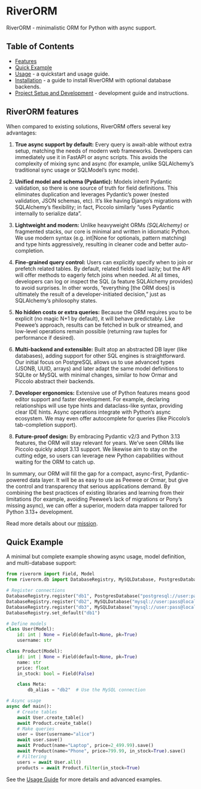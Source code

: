# RiverORM

RiverORM - minimalistic ORM for Python with async support.


## Table of Contents

- [Features](#riverorm-features)
- [Quick Example](#quick-example)
- [Usage](docs/USAGE.md) - a quickstart and usage guide.
- [Installation](docs/INSTALL.md) - a guide to install RiverORM with optional database backends.
- [Project Setup and Development](docs/DEVELOPMENT.md) - development guide and instructions.

## RiverORM features

When compared to existing solutions, RiverORM offers several key advantages:

1. **True async support by default:** Every query is await-able without extra setup, matching the needs of modern web frameworks. Developers can immediately use it in FastAPI or async scripts. This avoids the complexity of mixing sync and async (for example, unlike SQLAlchemy’s traditional sync usage or SQLModel’s sync mode).

2. **Unified model and schema (Pydantic):** Models inherit Pydantic validation, so there is one source of truth for field definitions. This eliminates duplication and leverages Pydantic’s power (nested validation, JSON schemas, etc). It’s like having Django’s migrations with SQLAlchemy’s flexibility; in fact, Piccolo similarly “uses Pydantic internally to serialize data”.

3. **Lightweight and modern:** Unlike heavyweight ORMs _(SQLAlchemy)_ or fragmented stacks, our core is minimal and written in idiomatic Python. We use modern syntax (e.g. int|None for optionals, pattern matching) and type hints aggressively, resulting in cleaner code and better auto-completion.

4. **Fine-grained query control:** Users can explicitly specify when to join or prefetch related tables. By default, related fields load lazily; but the API will offer methods to eagerly fetch joins when needed. At all times, developers can log or inspect the SQL (a feature SQLAlchemy provides) to avoid surprises. In other words, “everything [the ORM does] is ultimately the result of a developer-initiated decision,” just as SQLAlchemy’s philosophy states.

5. **No hidden costs or extra queries:** Because the ORM requires you to be explicit (no magic N+1 by default), it will behave predictably. Like Peewee’s approach, results can be fetched in bulk or streamed, and low-level operations remain possible (returning raw tuples for performance if desired).

6. **Multi-backend and extensible:** Built atop an abstracted DB layer (like databases), adding support for other SQL engines is straightforward. Our initial focus on PostgreSQL allows us to use advanced types (JSONB, UUID, arrays) and later adapt the same model definitions to SQLite or MySQL with minimal changes, similar to how Ormar and Piccolo abstract their backends.

7. **Developer ergonomics:** Extensive use of Python features means good editor support and faster development. For example, declaring relationships will use type hints and dataclass-like syntax, providing clear IDE hints. Async operations integrate with Python’s async ecosystem. We may even offer autocomplete for queries (like Piccolo’s tab-completion support).

8. **Future-proof design:** By embracing Pydantic v2/3 and Python 3.13 features, the ORM will stay relevant for years. We’ve seen ORMs like Piccolo quickly adopt 3.13 support. We likewise aim to stay on the cutting edge, so users can leverage new Python capabilities without waiting for the ORM to catch up.

In summary, our ORM will fill the gap for a compact, async-first, Pydantic-powered data layer. It will be as easy to use as Peewee or Ormar, but give the control and transparency that serious applications demand. By combining the best practices of existing libraries and learning from their limitations (for example, avoiding Peewee’s lack of migrations or Pony’s missing async), we can offer a superior, modern data mapper tailored for Python 3.13+ development.

Read more details about our [mission](docs/MISSION.md).

## Quick Example

A minimal but complete example showing async usage, model definition, and multi-database support:

```python
from riverorm import Field, Model
from riverorm.db import DatabaseRegistry, MySQLDatabase, PostgresDatabase

# Register connections
DatabaseRegistry.register("db1", PostgresDatabase("postgresql://user:pass@localhost/db1"))
DatabaseRegistry.register("db2", MySQLDatabase("mysql://user:pass@localhost/db2"))
DatabaseRegistry.register("db3", MySQLDatabase("mysql://user:pass@localhost/db3", debug=True))
DatabaseRegistry.set_default("db1")

# Define models
class User(Model):
    id: int | None = Field(default=None, pk=True)
    username: str

class Product(Model):
    id: int | None = Field(default=None, pk=True)
    name: str
    price: float
    in_stock: bool = Field(False)

    class Meta:
        db_alias = "db2"  # Use the MySQL connection

# Async usage
async def main():
    # Create tables
    await User.create_table()
    await Product.create_table()
    # Make queries
    user = User(username="alice")
    await user.save()
    await Product(name="Laptop", price=2_499.99).save()
    await Product(name="Phone", price=799.99, in_stock=True).save()
    # Filtering
    users = await User.all()
    products = await Product.filter(in_stock=True)
```

See the [Usage Guide](docs/USAGE.md) for more details and advanced examples.
